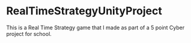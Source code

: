 # RealTimeStrategyUnityProject
This is a Real Time Strategy game that I made as part of a 5 point Cyber project for school.
